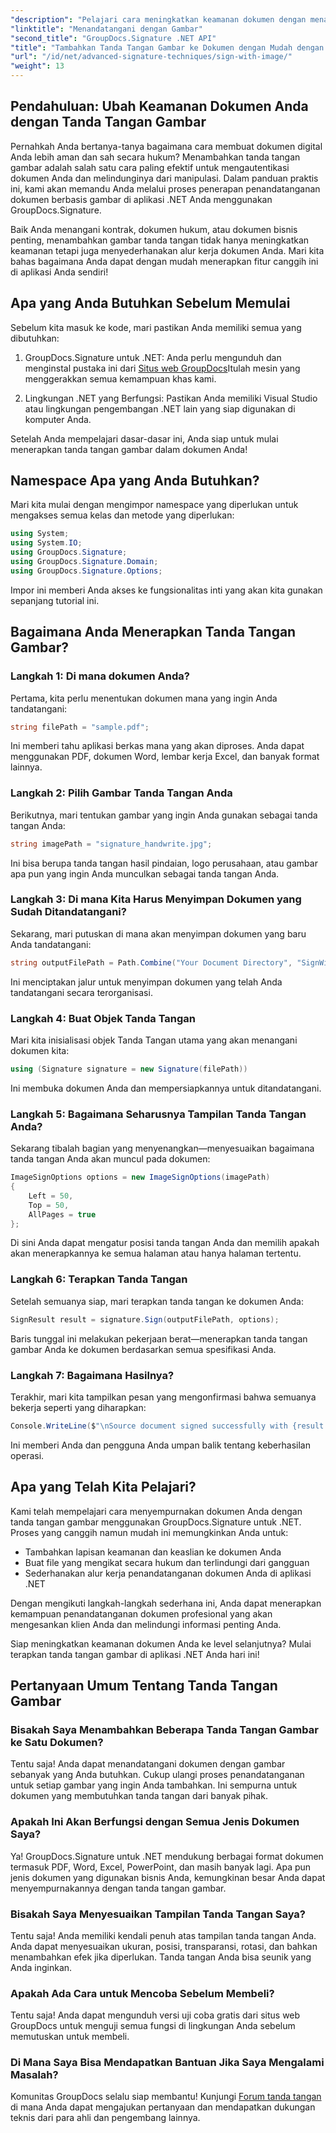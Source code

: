 ```yaml
---
"description": "Pelajari cara meningkatkan keamanan dokumen dengan menambahkan tanda tangan gambar di aplikasi .NET dengan GroupDocs.Signature. Integrasi mudah untuk dokumen yang aman dan mengikat secara hukum."
"linktitle": "Menandatangani dengan Gambar"
"second_title": "GroupDocs.Signature .NET API"
"title": "Tambahkan Tanda Tangan Gambar ke Dokumen dengan Mudah dengan GroupDocs.Signature"
"url": "/id/net/advanced-signature-techniques/sign-with-image/"
"weight": 13
---
```


## Pendahuluan: Ubah Keamanan Dokumen Anda dengan Tanda Tangan Gambar

Pernahkah Anda bertanya-tanya bagaimana cara membuat dokumen digital Anda lebih aman dan sah secara hukum? Menambahkan tanda tangan gambar adalah salah satu cara paling efektif untuk mengautentikasi dokumen Anda dan melindunginya dari manipulasi. Dalam panduan praktis ini, kami akan memandu Anda melalui proses penerapan penandatanganan dokumen berbasis gambar di aplikasi .NET Anda menggunakan GroupDocs.Signature.

Baik Anda menangani kontrak, dokumen hukum, atau dokumen bisnis penting, menambahkan gambar tanda tangan tidak hanya meningkatkan keamanan tetapi juga menyederhanakan alur kerja dokumen Anda. Mari kita bahas bagaimana Anda dapat dengan mudah menerapkan fitur canggih ini di aplikasi Anda sendiri!

## Apa yang Anda Butuhkan Sebelum Memulai

Sebelum kita masuk ke kode, mari pastikan Anda memiliki semua yang dibutuhkan:

1. GroupDocs.Signature untuk .NET: Anda perlu mengunduh dan menginstal pustaka ini dari [Situs web GroupDocs](https://releases.groupdocs.com/signature/net/)Itulah mesin yang menggerakkan semua kemampuan khas kami.

2. Lingkungan .NET yang Berfungsi: Pastikan Anda memiliki Visual Studio atau lingkungan pengembangan .NET lain yang siap digunakan di komputer Anda.

Setelah Anda mempelajari dasar-dasar ini, Anda siap untuk mulai menerapkan tanda tangan gambar dalam dokumen Anda!

## Namespace Apa yang Anda Butuhkan?

Mari kita mulai dengan mengimpor namespace yang diperlukan untuk mengakses semua kelas dan metode yang diperlukan:

```csharp
using System;
using System.IO;
using GroupDocs.Signature;
using GroupDocs.Signature.Domain;
using GroupDocs.Signature.Options;
```

Impor ini memberi Anda akses ke fungsionalitas inti yang akan kita gunakan sepanjang tutorial ini.

## Bagaimana Anda Menerapkan Tanda Tangan Gambar?

### Langkah 1: Di mana dokumen Anda?

Pertama, kita perlu menentukan dokumen mana yang ingin Anda tandatangani:

```csharp
string filePath = "sample.pdf";
```

Ini memberi tahu aplikasi berkas mana yang akan diproses. Anda dapat menggunakan PDF, dokumen Word, lembar kerja Excel, dan banyak format lainnya.

### Langkah 2: Pilih Gambar Tanda Tangan Anda

Berikutnya, mari tentukan gambar yang ingin Anda gunakan sebagai tanda tangan Anda:

```csharp
string imagePath = "signature_handwrite.jpg";
```

Ini bisa berupa tanda tangan hasil pindaian, logo perusahaan, atau gambar apa pun yang ingin Anda munculkan sebagai tanda tangan Anda.

### Langkah 3: Di mana Kita Harus Menyimpan Dokumen yang Sudah Ditandatangani?

Sekarang, mari putuskan di mana akan menyimpan dokumen yang baru Anda tandatangani:

```csharp
string outputFilePath = Path.Combine("Your Document Directory", "SignWithImage", fileName);
```

Ini menciptakan jalur untuk menyimpan dokumen yang telah Anda tandatangani secara terorganisasi.

### Langkah 4: Buat Objek Tanda Tangan

Mari kita inisialisasi objek Tanda Tangan utama yang akan menangani dokumen kita:

```csharp
using (Signature signature = new Signature(filePath))
```

Ini membuka dokumen Anda dan mempersiapkannya untuk ditandatangani.

### Langkah 5: Bagaimana Seharusnya Tampilan Tanda Tangan Anda?

Sekarang tibalah bagian yang menyenangkan—menyesuaikan bagaimana tanda tangan Anda akan muncul pada dokumen:

```csharp
ImageSignOptions options = new ImageSignOptions(imagePath)
{
    Left = 50,
    Top = 50,
    AllPages = true
};
```

Di sini Anda dapat mengatur posisi tanda tangan Anda dan memilih apakah akan menerapkannya ke semua halaman atau hanya halaman tertentu.

### Langkah 6: Terapkan Tanda Tangan

Setelah semuanya siap, mari terapkan tanda tangan ke dokumen Anda:

```csharp
SignResult result = signature.Sign(outputFilePath, options);
```

Baris tunggal ini melakukan pekerjaan berat—menerapkan tanda tangan gambar Anda ke dokumen berdasarkan semua spesifikasi Anda.

### Langkah 7: Bagaimana Hasilnya?

Terakhir, mari kita tampilkan pesan yang mengonfirmasi bahwa semuanya bekerja seperti yang diharapkan:

```csharp
Console.WriteLine($"\nSource document signed successfully with {result.Succeeded.Count} signature(s).\nFile saved at {outputFilePath}.");
```

Ini memberi Anda dan pengguna Anda umpan balik tentang keberhasilan operasi.

## Apa yang Telah Kita Pelajari?

Kami telah mempelajari cara menyempurnakan dokumen Anda dengan tanda tangan gambar menggunakan GroupDocs.Signature untuk .NET. Proses yang canggih namun mudah ini memungkinkan Anda untuk:

- Tambahkan lapisan keamanan dan keaslian ke dokumen Anda
- Buat file yang mengikat secara hukum dan terlindungi dari gangguan
- Sederhanakan alur kerja penandatanganan dokumen Anda di aplikasi .NET

Dengan mengikuti langkah-langkah sederhana ini, Anda dapat menerapkan kemampuan penandatanganan dokumen profesional yang akan mengesankan klien Anda dan melindungi informasi penting Anda.

Siap meningkatkan keamanan dokumen Anda ke level selanjutnya? Mulai terapkan tanda tangan gambar di aplikasi .NET Anda hari ini!

## Pertanyaan Umum Tentang Tanda Tangan Gambar

### Bisakah Saya Menambahkan Beberapa Tanda Tangan Gambar ke Satu Dokumen?

Tentu saja! Anda dapat menandatangani dokumen dengan gambar sebanyak yang Anda butuhkan. Cukup ulangi proses penandatanganan untuk setiap gambar yang ingin Anda tambahkan. Ini sempurna untuk dokumen yang membutuhkan tanda tangan dari banyak pihak.

### Apakah Ini Akan Berfungsi dengan Semua Jenis Dokumen Saya?

Ya! GroupDocs.Signature untuk .NET mendukung berbagai format dokumen termasuk PDF, Word, Excel, PowerPoint, dan masih banyak lagi. Apa pun jenis dokumen yang digunakan bisnis Anda, kemungkinan besar Anda dapat menyempurnakannya dengan tanda tangan gambar.

### Bisakah Saya Menyesuaikan Tampilan Tanda Tangan Saya?

Tentu saja! Anda memiliki kendali penuh atas tampilan tanda tangan Anda. Anda dapat menyesuaikan ukuran, posisi, transparansi, rotasi, dan bahkan menambahkan efek jika diperlukan. Tanda tangan Anda bisa seunik yang Anda inginkan.

### Apakah Ada Cara untuk Mencoba Sebelum Membeli?

Tentu saja! Anda dapat mengunduh versi uji coba gratis dari situs web GroupDocs untuk menguji semua fungsi di lingkungan Anda sebelum memutuskan untuk membeli.

### Di Mana Saya Bisa Mendapatkan Bantuan Jika Saya Mengalami Masalah?

Komunitas GroupDocs selalu siap membantu! Kunjungi [Forum tanda tangan](https://forum.groupdocs.com/c/signature/13) di mana Anda dapat mengajukan pertanyaan dan mendapatkan dukungan teknis dari para ahli dan pengembang lainnya.